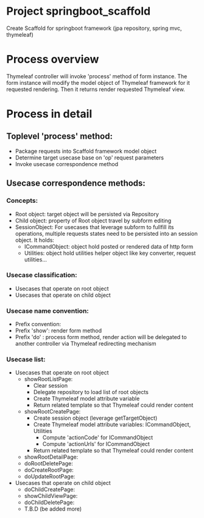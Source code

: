 # Project springboot_scaffold
Create Scaffold for springboot framework (jpa repository, spring mvc, thymeleaf)

# Process overview
Thymeleaf controller will invoke 'process' method of form instance. The form
instance will modify the model object of Thymeleaf framework for it requested
rendering. Then it returns render requested Thymeleaf view.

# Process in detail
## Toplevel 'process' method:
* Package requests into Scaffold framework model object
* Determine target usecase base on 'op' request parameters
* Invoke usecase correspondence method
## Usecase correspondence methods:
### Concepts:
* Root object:   target object will be persisted via Repository
* Child object:  property of Root object travel by subform editing
* SessionObject: For usecases that leverage subform to fullfill its operations, multiple requests states need to be persisted into an session object. It holds:
    * ICommandObject: object hold posted or rendered data of http form
    * Utilities: object hold utilities helper object like key converter, request utilities...
### Usecase classification:
* Usecases that operate on root object
* Usecases that operate on child object
### Usecase name convention:
* Prefix convention:
* Prefix 'show': render form method
* Prefix 'do'  : process form method, render action will be delegated to another controller via Thymeleaf redirecting mechanism
### Usecase list:
* Usecases that operate on root object
    * showRootListPage:
        * Clear session
        * Delegate repository to load list of root objects
        * Create Thymeleaf model attribute variable
        * Return related template so that Thymeleaf could render content
    * showRootCreatePage: 
        * Create session object (leverage getTargetObject)
        * Create Thymeleaf model attribute variables: ICommandObject, Utilities
            * Compute 'actionCode' for ICommandObject
            * Compute 'actionUrls' for ICommandObject
        * Return related template so that Thymeleaf could render content
    * showRootDetailPage: 
    * doRootDeletePage: 
    * doCreateRootPage: 
    * doUpdateRootPage: 
* Usecases that operate on child object
    * doChildCreatePage: 
    * showChildViewPage: 
    * doChildDeletePage: 
    * T.B.D (be added more)
